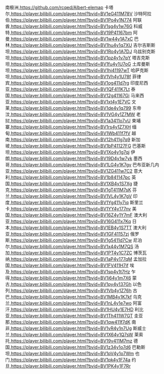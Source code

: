 南极洲,https://github.com/rcqed/Albert-elemap
卡塔尔,https://player.bilibili.com/player.html?bvid=BV1eG411M78V
沙特阿拉伯,https://player.bilibili.com/player.html?bvid=BV1Po4y1N774
阿联酋,https://player.bilibili.com/player.html?bvid=BV1sg4y1w76G
科威特,https://player.bilibili.com/player.html?bvid=BV19P41167bm
阿曼,https://player.bilibili.com/player.html?bvid=BV1w44y1A7xC
巴林,https://player.bilibili.com/player.html?bvid=BV1hu4y1q7XU
吉尔吉斯斯坦,https://player.bilibili.com/player.html?bvid=BV1Ro4y1A7DJ
乌兹别克斯坦,https://player.bilibili.com/player.html?bvid=BV1pz4y1v7qY
塔吉克斯坦,https://player.bilibili.com/player.html?bvid=BV1fu4y1U7oG
土库曼斯坦,https://player.bilibili.com/player.html?bvid=BV1hj41197wT
哈萨克斯坦,https://player.bilibili.com/player.html?bvid=BV1Vh4y1U78f
菲律宾,https://player.bilibili.com/player.html?bvid=BV1og411d7rg
印度尼西亚,https://player.bilibili.com/player.html?bvid=BV1QF411K7Lt
泰国,https://player.bilibili.com/player.html?bvid=BV12g41167Gi
马来西亚,https://player.bilibili.com/player.html?bvid=BV1xt4y1E7VC
文莱,https://player.bilibili.com/player.html?bvid=BV1de4y1q799
东帝汶,https://player.bilibili.com/player.html?bvid=BV1VG4y1Z7MW
老挝,https://player.bilibili.com/player.html?bvid=BV1a3411o7vU
柬埔寨,https://player.bilibili.com/player.html?bvid=BV1rs4y1Z7XH
缅甸,https://player.bilibili.com/player.html?bvid=BV1Wb411f7fV
越南,https://player.bilibili.com/player.html?bvid=BV12h411g7q9
新加坡,https://player.bilibili.com/player.html?bvid=BV1bP41127FG
巴基斯坦,https://player.bilibili.com/player.html?bvid=BV1Xo4y1g7qj
伊朗,https://player.bilibili.com/player.html?bvid=BV19D4y1w7yk
墨西哥,https://player.bilibili.com/player.html?bvid=BV1LG4y1K7gv
巴布亚新几内亚,https://player.bilibili.com/player.html?bvid=BV1ZG411w7C2
意大利,https://player.bilibili.com/player.html?bvid=BV1b841147pc
英国,https://player.bilibili.com/player.html?bvid=BV1XB4y1S7Xg
捷克,https://player.bilibili.com/player.html?bvid=BV1gT411M7sK
芬兰,https://player.bilibili.com/player.html?bvid=BV1VL4y1K7gV
印度,https://player.bilibili.com/player.html?bvid=BV1Yg411y7iq
斯里兰卡,https://player.bilibili.com/player.html?bvid=BV1YY4y177nv
美国,https://player.bilibili.com/player.html?bvid=BV16Z4y1Y7mF
澳大利亚,https://player.bilibili.com/player.html?bvid=BV16G411x7Kq
日本,https://player.bilibili.com/player.html?bvid=BV1EB4y1S7TT
澳大利亚,https://player.bilibili.com/player.html?bvid=BV1GF41157zj
俄罗斯,https://player.bilibili.com/player.html?bvid=BV1g5411d7Cw
尼泊尔,https://player.bilibili.com/player.html?bvid=BV1x44y1M7QS
汤加,https://player.bilibili.com/player.html?bvid=BV1PT4y1C7ZC
博茨瓦纳,https://player.bilibili.com/player.html?bvid=BV1aP4y177qM
孟加拉国,https://player.bilibili.com/player.html?bvid=BV1FV411H7if
埃及,https://player.bilibili.com/player.html?bvid=BV1sp4y1t7Hz
乍得,https://player.bilibili.com/player.html?bvid=BV1i64y1m7X6
蒙古,https://player.bilibili.com/player.html?bvid=BV1py4y137Gh
以色列,https://player.bilibili.com/player.html?bvid=BV1Vb4y1Z76h
古巴,https://player.bilibili.com/player.html?bvid=BV1MB4y1K7kf
乌克兰,https://player.bilibili.com/player.html?bvid=BV1nL4y1e7wo
阿富汗,https://player.bilibili.com/player.html?bvid=BV1HU4y1E7HD
利比亚,https://player.bilibili.com/player.html?bvid=BV1Th411W7GT
圭亚那,https://player.bilibili.com/player.html?bvid=BV1qw411f7dK
南非,https://player.bilibili.com/player.html?bvid=BV1vR4y1n7Ug
斯威士兰,https://player.bilibili.com/player.html?bvid=BV1X64y1Q7sW
莱索托,https://player.bilibili.com/player.html?bvid=BV19v411M7mz
德国,https://player.bilibili.com/player.html?bvid=BV1z34y1o7d6
巴勒斯坦,https://player.bilibili.com/player.html?bvid=BV1pV4y1o7Wm
也门,https://player.bilibili.com/player.html?bvid=BV1pk4y1F74a
约旦,https://player.bilibili.com/player.html?bvid=BV1PK4y1F7Rr